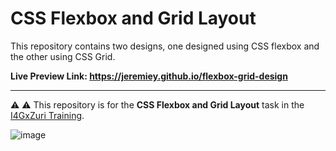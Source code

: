 # CSS Flexbox and Grid Layout

This repository contains two designs, one designed using CSS flexbox and the other using CSS Grid.

**Live Preview Link: <https://jeremiey.github.io/flexbox-grid-design>**

<hr>

⚠️ ⚠️ This repository is for the **CSS Flexbox and Grid Layout** task in the [I4GxZuri Training](https://training.zuri.team).

![image](https://user-images.githubusercontent.com/87664239/174736680-30f134b0-fd91-4b45-83a3-caf7ec7c0ad5.png)

